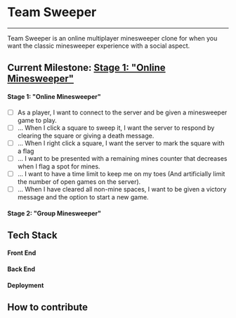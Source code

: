 # Team Sweeper
***


Team Sweeper is an online multiplayer minesweeper clone for when you want the classic minesweeper experience with a social aspect.

## Current Milestone: [Stage 1: "Online Minesweeper"](#stage-1-%22online-minesweeper%22)
#### Stage 1: "Online Minesweeper"
- [ ] As a player, I want to connect to the server and be given a minesweeper game to play.
- [ ] ... When I click a square to sweep it, I want the server to respond by clearing the square or giving a death message.
- [ ] ... When I right click a square, I want the server to mark the square with a flag
- [ ] ... I want to be presented with a remaining mines counter that decreases when I flag a spot for mines.
- [ ] ... I want to have a time limit to keep me on my toes (And artificially limit the number of open games on the server).
- [ ] ... When I have cleared all non-mine spaces, I want to be given a victory message and the option to start a new game.
#### Stage 2: "Group Minesweeper"

## Tech Stack
#### Front End
#### Back End
#### Deployment

## How to contribute
